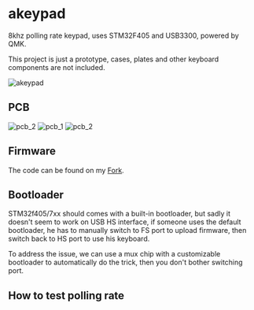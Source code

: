 # akeypad

8khz polling rate keypad, uses STM32F405 and USB3300, powered by QMK.

This project is just a prototype, cases, plates and other keyboard components are not included.

![akeypad](https://i.imgur.com/odIXScQ.jpg)

## PCB

![pcb_2](https://i.imgur.com/rlXCcCM.png)
![pcb_1](https://i.imgur.com/XtBSORx.png)
![pcb_2](https://i.imgur.com/3Kbza0o.png)

## Firmware

The code can be found on my [Fork](https://github.com/luantty2/qmk_firmware/tree/qmk_master_build_2022q4/keyboards/akeypad).

## Bootloader

STM32f405/7xx should comes with a built-in bootloader, but sadly it doesn't seem to work on USB HS interface, if someone uses the default bootloader, he has to manually switch to FS port to upload firmware, then switch back to HS port to use his keyboard.

To address the issue, we can use a mux chip with a customizable bootloader to automatically do the trick, then you don't bother switching port.

## How to test polling rate




